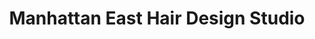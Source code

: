 ---
title: "Manhattan East Hair Design Studio"
url: /peterborough/manhattan-east-hair-design-studio/
shop: hairdresser
---